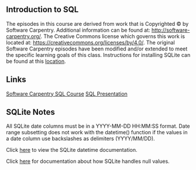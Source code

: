 ## Introduction to SQL

The episodes in this course are derived from work that is Copyrighted © by Software Carpentry.  Additional information can be
found at: http://software-carpentry.org/.  The Creative Commons license which governs this work is located at:
https://creativecommons.org/licenses/by/4.0/.  The original Software Carpentry episodes have been modified and/or extended to meet the specific learning goals of this class.  Instructions for installing SQLite can be found at this [location](http://johnatten.com/2014/12/07/installing-and-using-sqlite-on-windows/).
  
## Links

[Software Carpentry SQL Course](https://github.com/swcarpentry/sql-novice-survey) 
[SQL Presentation](https://github.com/danielsmaxwell/presentations/tree/master/_sql)

## SQLite Notes

All SQLite date columns must be in a YYYY-MM-DD HH:MM:SS format.  Date range subsetting does not work with the datetime() function if the values in a date column use backslashes as delimiters (YYYY/MM/DD).  

Click [here](https://www.sqlite.org/lang_datefunc.html) to view the SQLite datetime documentation.

Click [here](https://stackoverflow.com/questions/43893128/blank-values-returns-when-using-greater-than-operator-in-sqlite) for documentation about how SQLite handles null values.
